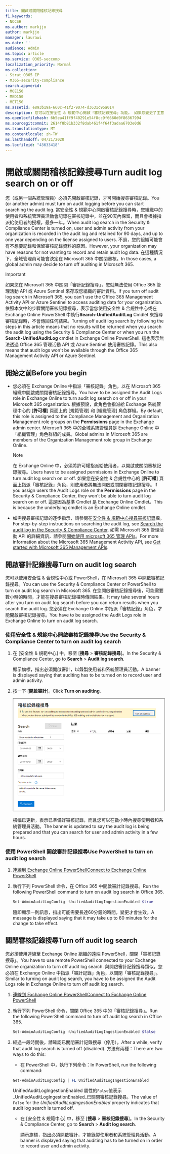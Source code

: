```yaml
---
title: 開啟或關閉稽核記錄搜尋
f1.keywords:
- NOCSH
ms.author: markjjo
author: markjjo
manager: laurawi
ms.date: ''
audience: Admin
ms.topic: article
ms.service: O365-seccomp
localization_priority: Normal
ms.collection:
- Strat_O365_IP
- M365-security-compliance
search.appverid:
- MOE150
- MED150
- MET150
ms.assetid: e893b19a-660c-41f2-9074-d3631c95a014
description: 您可以在安全性 & 規範中心開啟「審核記錄搜尋」功能。 如果您變更了主意，您可以在任何時候關閉此功能。 當「審核記錄搜尋」關閉時，系統管理員無法在您的組織中搜尋使用者和系統管理員活動的 Microsoft 365 審核記錄。
ms.openlocfilehash: 6b5ea41ff9f40291e54f8cc9f6660d0f86367994
ms.sourcegitcommit: 2614f8b81b332f8dab461f4f64f3adaa6703e0d6
ms.translationtype: MT
ms.contentlocale: zh-TW
ms.lasthandoff: 04/21/2020
ms.locfileid: "43633418"
---
```

# <a name="turn-audit-log-search-on-or-off"></a><span data-ttu-id="b8aa0-105">開啟或關閉稽核記錄搜尋</span><span class="sxs-lookup"><span data-stu-id="b8aa0-105">Turn audit log search on or off</span></span>

<span data-ttu-id="b8aa0-106">您（或另一個系統管理員）必須先開啟審核記錄，才可開始搜尋審核記錄。</span><span class="sxs-lookup"><span data-stu-id="b8aa0-106">You (or another admin) must turn on audit logging before you can start searching the audit log.</span></span> <span data-ttu-id="b8aa0-107">當安全性 & 規範中心開啟審核記錄搜尋時，您組織中的使用者和系統管理員活動會記錄在審核記錄中，並在90天內保留，而且會根據指派給使用者的授權，最多一年。</span><span class="sxs-lookup"><span data-stu-id="b8aa0-107">When audit log search in the Security & Compliance Center is turned on, user and admin activity from your organization is recorded in the audit log and retained for 90 days, and up to one year depending on the license assigned to users.</span></span> <span data-ttu-id="b8aa0-108">不過，您的組織可能會有不想要記錄和保留審核記錄資料的原因。</span><span class="sxs-lookup"><span data-stu-id="b8aa0-108">However, your organization may have reasons for not wanting to record and retain audit log data.</span></span> <span data-ttu-id="b8aa0-109">在這種情況下，全域管理員可能會決定在 Microsoft 365 中關閉審核。</span><span class="sxs-lookup"><span data-stu-id="b8aa0-109">In those cases, a global admin may decide to turn off auditing in Microsoft 365.</span></span>

> [!IMPORTANT]
> <span data-ttu-id="b8aa0-110">如果您在 Microsoft 365 中關閉「審計記錄搜尋」，您就無法使用 Office 365 管理活動 API 或 Azure Sentinel 來存取您組織的審計資料。</span><span class="sxs-lookup"><span data-stu-id="b8aa0-110">If you turn off audit log search in Microsoft 365, you can't use the Office 365 Management Activity API or Azure Sentinel to access auditing data for your organization.</span></span> <span data-ttu-id="b8aa0-111">依照本文中的步驟關閉審核記錄搜尋，表示當您使用安全性 & 合規性中心或在 Exchange Online PowerShell 中執行**Search-UnifiedAuditLog** Cmdlet 來搜尋審核記錄時，不會傳回任何結果。</span><span class="sxs-lookup"><span data-stu-id="b8aa0-111">Turning off audit log search by following the steps in this article means that no results will be returned when you search the audit log using the Security & Compliance Center or when you run the **Search-UnifiedAuditLog** cmdlet in Exchange Online PowerShell.</span></span> <span data-ttu-id="b8aa0-112">這也表示無法透過 Office 365 管理活動 API 或 Azure Sentinel 使用審核記錄。</span><span class="sxs-lookup"><span data-stu-id="b8aa0-112">This also means that audit logs won't be available through the Office 365 Management Activity API or Azure Sentinel.</span></span>
  
## <a name="before-you-begin"></a><span data-ttu-id="b8aa0-113">開始之前</span><span class="sxs-lookup"><span data-stu-id="b8aa0-113">Before you begin</span></span>

- <span data-ttu-id="b8aa0-114">您必須在 Exchange Online 中指派「審核記錄」角色，以在 Microsoft 365 組織中開啟或關閉審核記錄搜尋。</span><span class="sxs-lookup"><span data-stu-id="b8aa0-114">You have to be assigned the Audit Logs role in Exchange Online to turn audit log search on or off in your Microsoft 365 organization.</span></span> <span data-ttu-id="b8aa0-115">根據預設，此角色會指派給 Exchange 系統管理中心的 [**許可權**] 頁面上的 [規範管理] 和 [組織管理] 角色群組。</span><span class="sxs-lookup"><span data-stu-id="b8aa0-115">By default, this role is assigned to the Compliance Management and Organization Management role groups on the **Permissions** page in the Exchange admin center.</span></span> <span data-ttu-id="b8aa0-116">Microsoft 365 中的全域系統管理員是 Exchange Online 中「組織管理」角色群組的成員。</span><span class="sxs-lookup"><span data-stu-id="b8aa0-116">Global admins in Microsoft 365 are members of the Organization Management role group in Exchange Online.</span></span> 
    
    > [!NOTE]
    > <span data-ttu-id="b8aa0-117">在 Exchange Online 中，必須將許可權指派給使用者，以開啟或關閉審核記錄搜尋。</span><span class="sxs-lookup"><span data-stu-id="b8aa0-117">Users have to be assigned permissions in Exchange Online to turn audit log search on or off.</span></span> <span data-ttu-id="b8aa0-118">如果您在安全性 & 合規性中心的 [**許可權**] 頁面上指派「審核記錄」角色，則使用者將無法開啟或關閉審核記錄搜尋。</span><span class="sxs-lookup"><span data-stu-id="b8aa0-118">If you assign users the Audit Logs role on the **Permissions** page in the Security & Compliance Center, they won't be able to turn audit log search on or off.</span></span> <span data-ttu-id="b8aa0-119">這是因為基準 Cmdlet 是 Exchange Online Cmdlet。</span><span class="sxs-lookup"><span data-stu-id="b8aa0-119">This is because the underlying cmdlet is an Exchange Online cmdlet.</span></span> 
    
- <span data-ttu-id="b8aa0-120">如需搜尋審核記錄的逐步指示，請參閱在[安全性 & 規範中心搜尋審核記錄](search-the-audit-log-in-security-and-compliance.md)檔。</span><span class="sxs-lookup"><span data-stu-id="b8aa0-120">For step-by-step instructions on searching the audit log, see [Search the audit log in the Security & Compliance Center](search-the-audit-log-in-security-and-compliance.md).</span></span> <span data-ttu-id="b8aa0-121">如需 Microsoft 365 管理活動 API 的詳細資訊，請參閱[開始使用 microsoft 365 管理 APIs](https://docs.microsoft.com/office/office-365-management-api/get-started-with-office-365-management-apis)。</span><span class="sxs-lookup"><span data-stu-id="b8aa0-121">For more information about the Microsoft 365 Management Activity API, see [Get started with Microsoft 365 Management APIs](https://docs.microsoft.com/office/office-365-management-api/get-started-with-office-365-management-apis).</span></span>
    
## <a name="turn-on-audit-log-search"></a><span data-ttu-id="b8aa0-122">開啟審計記錄搜尋</span><span class="sxs-lookup"><span data-stu-id="b8aa0-122">Turn on audit log search</span></span>

<span data-ttu-id="b8aa0-123">您可以使用安全性 & 合規性中心或 PowerShell，在 Microsoft 365 中開啟審核記錄搜尋。</span><span class="sxs-lookup"><span data-stu-id="b8aa0-123">You can use the Security & Compliance Center or PowerShell to turn on audit log search in Microsoft 365.</span></span> <span data-ttu-id="b8aa0-124">在您開啟審核記錄搜尋後，可能需要數小時的時間，才能在搜尋審核記錄檔時傳回結果。</span><span class="sxs-lookup"><span data-stu-id="b8aa0-124">It may take several hours after you turn on audit log search before you can return results when you search the audit log.</span></span> <span data-ttu-id="b8aa0-125">您必須在 Exchange Online 中指派「審核記錄」角色，才能開啟審核記錄搜尋。</span><span class="sxs-lookup"><span data-stu-id="b8aa0-125">You have to be assigned the Audit Logs role in Exchange Online to turn on audit log search.</span></span>
  
### <a name="use-the-security--compliance-center-to-turn-on-audit-log-search"></a><span data-ttu-id="b8aa0-126">使用安全性 & 規範中心開啟審核記錄搜尋</span><span class="sxs-lookup"><span data-stu-id="b8aa0-126">Use the Security & Compliance Center to turn on audit log search</span></span>

1. <span data-ttu-id="b8aa0-127">在 [安全性 & 規範中心] 中，移至 [**搜尋** \> **審核記錄搜尋**]。</span><span class="sxs-lookup"><span data-stu-id="b8aa0-127">In the Security & Compliance Center, go to **Search** \> **Audit log search**.</span></span>
    
   <span data-ttu-id="b8aa0-128">顯示旗標，指出必須開啟審計，以錄製使用者和系統管理員活動。</span><span class="sxs-lookup"><span data-stu-id="b8aa0-128">A banner is displayed saying that auditing has to be turned on to record user and admin activity.</span></span>

2. <span data-ttu-id="b8aa0-129">按一下 [**開啟審計**]。</span><span class="sxs-lookup"><span data-stu-id="b8aa0-129">Click **Turn on auditing**.</span></span>
    
    ![按一下 [開啟審計]](../media/39a9d35f-88d0-4bbe-a962-0be2f838e2bf.png)
  
    <span data-ttu-id="b8aa0-131">橫幅已更新，表示已準備好審核記錄，而且您可以在數小時內搜尋使用者和系統管理員活動。</span><span class="sxs-lookup"><span data-stu-id="b8aa0-131">The banner is updated to say the audit log is being prepared and that you can search for user and admin activity in a few hours.</span></span>
    
### <a name="use-powershell-to-turn-on-audit-log-search"></a><span data-ttu-id="b8aa0-132">使用 PowerShell 開啟審計記錄搜尋</span><span class="sxs-lookup"><span data-stu-id="b8aa0-132">Use PowerShell to turn on audit log search</span></span>

1. [<span data-ttu-id="b8aa0-133">連線到 Exchange Online PowerShell</span><span class="sxs-lookup"><span data-stu-id="b8aa0-133">Connect to Exchange Online PowerShell</span></span>](https://go.microsoft.com/fwlink/p/?LinkID=396554)
    
2. <span data-ttu-id="b8aa0-134">執行下列 PowerShell 命令，在 Office 365 中開啟審計記錄搜尋。</span><span class="sxs-lookup"><span data-stu-id="b8aa0-134">Run the following PowerShell command to turn on audit log search in Office 365.</span></span>
    
    ```powershell
    Set-AdminAuditLogConfig -UnifiedAuditLogIngestionEnabled $true
    ```

    <span data-ttu-id="b8aa0-135">隨即顯示一則訊息，指出可能需要長達60分鐘的時間，變更才會生效。</span><span class="sxs-lookup"><span data-stu-id="b8aa0-135">A message is displayed saying that it may take up to 60 minutes for the change to take effect.</span></span>
  
## <a name="turn-off-audit-log-search"></a><span data-ttu-id="b8aa0-136">關閉審核記錄搜尋</span><span class="sxs-lookup"><span data-stu-id="b8aa0-136">Turn off audit log search</span></span>

<span data-ttu-id="b8aa0-137">您必須使用連線至 Exchange Online 組織的遠端 PowerShell，關閉「審核記錄搜尋」。</span><span class="sxs-lookup"><span data-stu-id="b8aa0-137">You have to use remote PowerShell connected to your Exchange Online organization to turn off audit log search.</span></span> <span data-ttu-id="b8aa0-138">與開啟審計記錄搜尋類似，您必須在 Exchange Online 中指派「審計記錄」角色，以關閉「審核記錄搜尋」。</span><span class="sxs-lookup"><span data-stu-id="b8aa0-138">Similar to turning on audit log search, you have to be assigned the Audit Logs role in Exchange Online to turn off audit log search.</span></span>
  
1. [<span data-ttu-id="b8aa0-139">連線到 Exchange Online PowerShell</span><span class="sxs-lookup"><span data-stu-id="b8aa0-139">Connect to Exchange Online PowerShell</span></span>](https://go.microsoft.com/fwlink/p/?LinkID=396554)
    
2. <span data-ttu-id="b8aa0-140">執行下列 PowerShell 命令，關閉 Office 365 中的「審核記錄搜尋」。</span><span class="sxs-lookup"><span data-stu-id="b8aa0-140">Run the following PowerShell command to turn off audit log search in Office 365.</span></span>
    
    ```powershell
    Set-AdminAuditLogConfig -UnifiedAuditLogIngestionEnabled $false
    ```

3. <span data-ttu-id="b8aa0-141">經過一段時間後，請確認已關閉審計記錄搜尋（停用）。</span><span class="sxs-lookup"><span data-stu-id="b8aa0-141">After a while, verify that audit log search is turned off (disabled).</span></span> <span data-ttu-id="b8aa0-142">方法有兩種：</span><span class="sxs-lookup"><span data-stu-id="b8aa0-142">There are two ways to do this:</span></span>
    
    - <span data-ttu-id="b8aa0-143">在 PowerShell 中，執行下列命令：</span><span class="sxs-lookup"><span data-stu-id="b8aa0-143">In PowerShell, run the following command:</span></span>

    ```powershell
    Get-AdminAuditLogConfig | FL UnifiedAuditLogIngestionEnabled
    ```

      <span data-ttu-id="b8aa0-144">UnifiedAuditLogIngestionEnabled 屬性的`False`值表示_UnifiedAuditLogIngestionEnabled_已關閉審核記錄搜尋。</span><span class="sxs-lookup"><span data-stu-id="b8aa0-144">The value of  `False` for the  _UnifiedAuditLogIngestionEnabled_ property indicates that audit log search is turned off.</span></span> 
    
    - <span data-ttu-id="b8aa0-145">在 [安全性 & 規範中心] 中，移至 [**搜尋** \> **審核記錄搜尋**]。</span><span class="sxs-lookup"><span data-stu-id="b8aa0-145">In the Security & Compliance Center, go to **Search** \> **Audit log search**.</span></span>
    
      <span data-ttu-id="b8aa0-146">顯示旗標，指出必須開啟審計，才能錄製使用者和系統管理員活動。</span><span class="sxs-lookup"><span data-stu-id="b8aa0-146">A banner is displayed saying that auditing has to be turned on in order to record user and admin activity.</span></span>